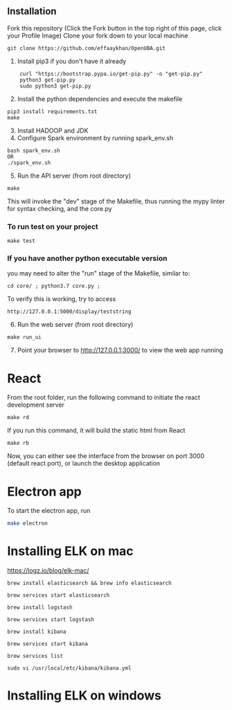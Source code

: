 ## Installation

Fork this repository (Click the Fork button in the top right of this page, click your Profile Image)
Clone your fork down to your local machine
```
git clone https://github.com/effaaykhan/OpenUBA.git
```

1. Install pip3 if you don't have it already
```    
    curl "https://bootstrap.pypa.io/get-pip.py" -o "get-pip.py"
    python3 get-pip.py     
    sudo python3 get-pip.py
```
2. Install the python dependencies and execute the makefile
```
pip3 install requirements.txt
make
```
3. Install HADOOP and JDK
4. Configure Spark environment by running spark_env.sh
```
bash spark_env.sh
OR
./spark_env.sh
```

5. Run the API server (from root directory)
```
make
```
This will invoke the "dev" stage of the Makefile, thus running the mypy linter for syntax checking, and the core.py

### To run test on your project
```
make test
```

### If you have another python executable version
you may need to alter the "run" stage of the Makefile, similar to:
```
cd core/ ; python3.7 core.py ;
```

To verify this is working, try to access
```
http://127.0.0.1:5000/display/teststring
```

6. Run the web server (from root directory)
```
make run_ui
```
7. Point your browser to http://127.0.0.1:3000/ to view the web app running

# React
From the root folder, run the following command to initiate the react development server
```
make rd
```

If you run this command, it will build the static html from React
```
make rb
```

Now, you can either see the interface from the browser on port 3000 (default react port), or launch the desktop application

# Electron app
To start the electron app, run
```bash
make electron
```

# Installing ELK on mac

https://logz.io/blog/elk-mac/

```
brew install elasticsearch && brew info elasticsearch
```

```
brew services start elasticsearch
```

```
brew install logstash
```

```
brew services start logstash
```


```
brew install kibana
```

```
brew services start kibana
```

```
brew services list
```

```
sudo vi /usr/local/etc/kibana/kibana.yml
```

# Installing ELK on windows

